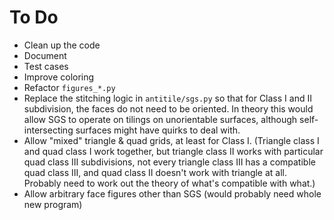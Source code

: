 # To Do
* Clean up the code
* Document
* Test cases
* Improve coloring
* Refactor `figures_*.py`
* Replace the stitching logic in `antitile/sgs.py` so that for Class I and II subdivision, the faces do not need to be oriented. In theory this would allow SGS to operate on tilings on unorientable surfaces, although self-intersecting surfaces might have quirks to deal with.
* Allow "mixed" triangle & quad grids, at least for Class I. (Triangle class I and quad class I work together, but triangle class II works with particular quad class III subdivisions, not every triangle class III has a compatible quad class III, and quad class II doesn't work with triangle at all. Probably need to work out the theory of what's compatible with what.)
* Allow arbitrary face figures other than SGS (would probably need whole new program)

